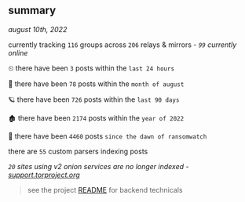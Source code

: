 
## summary
_august 10th, 2022_

currently tracking `116` groups across `206` relays & mirrors - _`99` currently online_

⏲ there have been `3` posts within the `last 24 hours`

🦈 there have been `78` posts within the `month of august`

🪐 there have been `726` posts within the `last 90 days`

🏚 there have been `2174` posts within the `year of 2022`

🦕 there have been `4460` posts `since the dawn of ransomwatch`

there are `55` custom parsers indexing posts

_`20` sites using v2 onion services are no longer indexed - [support.torproject.org](https://support.torproject.org/onionservices/v2-deprecation/)_

> see the project [README](https://github.com/joshhighet/ransomwatch#ransomwatch--) for backend technicals
